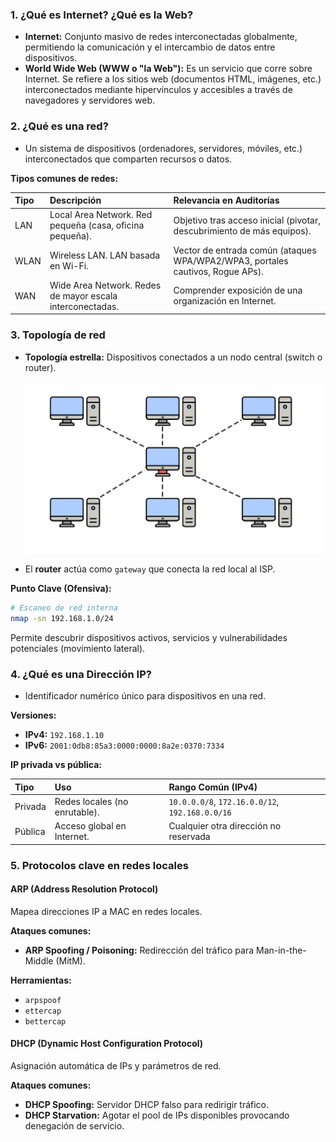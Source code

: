 ### 1. ¿Qué es Internet? ¿Qué es la Web?

- **Internet:** Conjunto masivo de redes interconectadas globalmente, permitiendo la comunicación y el intercambio de datos entre dispositivos.
- **World Wide Web (WWW o "la Web"):** Es un servicio que corre sobre Internet. Se refiere a los sitios web (documentos HTML, imágenes, etc.) interconectados mediante hipervínculos y accesibles a través de navegadores y servidores web.

### 2. ¿Qué es una red?

- Un sistema de dispositivos (ordenadores, servidores, móviles, etc.) interconectados que comparten recursos o datos.

**Tipos comunes de redes:**


| Tipo | Descripción                                               | Relevancia en Auditorías                                                       |
| :--- | :--------------------------------------------------------- | :------------------------------------------------------------------------------ |
| LAN  | Local Area Network. Red pequeña (casa, oficina pequeña). | Objetivo tras acceso inicial (pivotar, descubrimiento de más equipos).         |
| WLAN | Wireless LAN. LAN basada en Wi-Fi.                         | Vector de entrada común (ataques WPA/WPA2/WPA3, portales cautivos, Rogue APs). |
| WAN  | Wide Area Network. Redes de mayor escala interconectadas.  | Comprender exposición de una organización en Internet.                        |

### 3. Topología de red

- **Topología estrella:** Dispositivos conectados a un nodo central (switch o router).

  ![1749675394439](images/internet-y-redes-para-pentesting/1749675394439.png)
- El **router** actúa como `gateway` que conecta la red local al ISP.

**Punto Clave (Ofensiva):**

```bash
# Escaneo de red interna
nmap -sn 192.168.1.0/24
```

Permite descubrir dispositivos activos, servicios y vulnerabilidades potenciales (movimiento lateral).

### 4. ¿Qué es una Dirección IP?

- Identificador numérico único para dispositivos en una red.

**Versiones:**

- **IPv4:** `192.168.1.10`
- **IPv6:** `2001:0db8:85a3:0000:0000:8a2e:0370:7334`

**IP privada vs pública:**


| Tipo     | Uso                           | Rango Común (IPv4)                             |
| :------- | :---------------------------- | :---------------------------------------------- |
| Privada  | Redes locales (no enrutable). | `10.0.0.0/8`, `172.16.0.0/12`, `192.168.0.0/16` |
| Pública | Acceso global en Internet.    | Cualquier otra dirección no reservada          |

### 5. Protocolos clave en redes locales

#### ARP (Address Resolution Protocol)

Mapea direcciones IP a MAC en redes locales.

**Ataques comunes:**

- **ARP Spoofing / Poisoning:** Redirección del tráfico para Man-in-the-Middle (MitM).

**Herramientas:**

- `arpspoof`
- `ettercap`
- `bettercap`

#### DHCP (Dynamic Host Configuration Protocol)

Asignación automática de IPs y parámetros de red.

**Ataques comunes:**

- **DHCP Spoofing:** Servidor DHCP falso para redirigir tráfico.
- **DHCP Starvation:** Agotar el pool de IPs disponibles provocando denegación de servicio.

